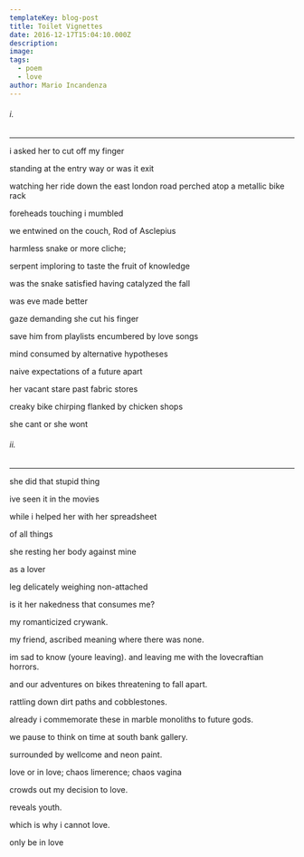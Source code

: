 ```yaml
---
templateKey: blog-post
title: Toilet Vignettes
date: 2016-12-17T15:04:10.000Z
description:
image:
tags:
  - poem
  - love
author: Mario Incandenza
---
```


###### i.

---

i asked her to cut off my finger

standing at the entry way or was it exit

watching her ride down the east london road perched atop a metallic bike rack

foreheads touching i mumbled

we entwined on the couch, Rod of Asclepius

harmless snake or more cliche;

serpent imploring to taste the fruit of knowledge

was the snake satisfied having catalyzed the fall

was eve made better

gaze demanding she cut his finger

save him from playlists encumbered by love songs

mind consumed by alternative hypotheses

naive expectations of a future apart

her vacant stare past fabric stores

creaky bike chirping flanked by chicken shops

she cant or she wont

###### ii.

---

she did that stupid thing

ive seen it in the movies

while i helped her with her spreadsheet

of all things

she resting her body against mine

as a lover

leg delicately weighing non-attached

is it her nakedness that consumes me?

my romanticized crywank.

my friend, ascribed meaning where there was none.

im sad to know (youre leaving). and leaving me with the lovecraftian horrors.

and our adventures on bikes threatening to fall apart.

rattling down dirt paths and cobblestones.

already i commemorate these in marble monoliths to future gods.

we pause to think on time at south bank gallery.

surrounded by wellcome and neon paint.

love or in love; chaos limerence; chaos vagina

crowds out my decision to love.

reveals youth.

which is why i cannot love.

only be in love
